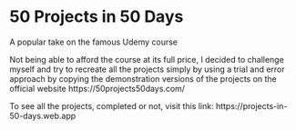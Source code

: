 <h1>50 Projects in 50 Days</h1>
<p>A popular take on the famous Udemy course</p>

<p>Not being able to afford the course at its full price, I decided to challenge myself and try to recreate all the projects simply by using a trial and error approach by copying the demonstration versions of the projects on the official website https://50projects50days.com/</p>

<p>To see all the projects, completed or not, visit this link: https://projects-in-50-days.web.app</p>
